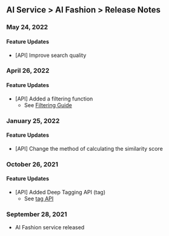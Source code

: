 ## AI Service > AI Fashion > Release Notes

### May 24, 2022
#### Feature Updates
* [API] Improve search quality

### April 26, 2022
#### Feature Updates
* [API] Added a filtering function
	* See [Filtering Guide](./service-api-guide/#filtering-guide)

### January 25, 2022
#### Feature Updates
* [API] Change the method of calculating the similarity score

### October 26, 2021
#### Feature Updates
* [API] Added Deep Tagging API (tag)
	* See [tag API](./service-api-guide/#tag-api)

### September 28, 2021
* AI Fashion service released
